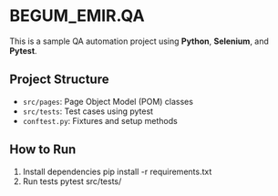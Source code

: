 # BEGUM_EMIR.QA

This is a sample QA automation project using **Python**, **Selenium**, and **Pytest**.

## Project Structure

- `src/pages`: Page Object Model (POM) classes
- `src/tests`: Test cases using pytest
- `conftest.py`: Fixtures and setup methods

## How to Run

1. Install dependencies
   pip install -r requirements.txt
2. Run tests
   pytest src/tests/ 